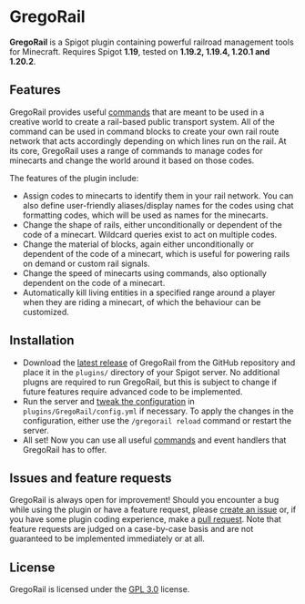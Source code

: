 # GregoRail

**GregoRail** is a Spigot plugin containing powerful railroad management tools for Minecraft. Requires Spigot **1.19**, tested on **1.19.2, 1.19.4, 1.20.1 and 1.20.2**.

## Features

GregoRail provides useful [commands](https://github.com/danae/gregorail/wiki/Commands) that are meant to be used in a creative world to create a rail-based public transport system. All of the command can be used in command blocks to create your own rail route network that acts accordingly depending on which lines run on the rail. At its core, GregoRail uses a range of commands to manage codes for minecarts and change the world around it based on those codes.

The features of the plugin include:

* Assign codes to minecarts to identify them in your rail network. You can also define user-friendly aliases/display names for the codes using chat formatting codes, which will be used as names for the minecarts.
* Change the shape of rails, either unconditionally or dependent of the code of a minecart. Wildcard queries exist to act on multiple codes.
* Change the material of blocks, again either unconditionally or dependent of the code of a minecart, which is useful for powering rails on demand or custom rail signals.
* Change the speed of minecarts using commands, also optionally dependent on the code of a minecart.
* Automatically kill living entities in a specified range around a player when they are riding a minecart, of which the behaviour can be customized.

## Installation

* Download the [latest release](https://github.com/danae/gregorail/releases) of GregoRail from the GitHub repository and place it in the `plugins/` directory of your Spigot server. No additional plugns are required to run GregoRail, but this is subject to change if future features require advanced code to be implemented.
* Run the server and [tweak the configuration](https://github.com/danae/gregorail/wiki/Configuration) in `plugins/GregoRail/config.yml` if necessary. To apply the changes in the configuration, either use the `/gregorail reload` command or restart the server.
* All set! Now you can use all useful [commands](https://github.com/danae/gregorail/wiki/Commands) and event handlers that GregoRail has to offer.

## Issues and feature requests

GregoRail is always open for improvement! Should you encounter a bug while using the plugin or have a feature request, please [create an issue](https://github.com/danae/gregorail/issues) or, if you have some plugin coding experience, make a [pull request](https://github.com/danae/gregorail/pulls). Note that feature requests are judged on a case-by-case basis and are not guaranteed to be implemented immediately or at all.

## License

GregoRail is licensed under the [GPL 3.0](https://github.com/danae/gregorail/blob/master/LICENSE.txt) license.
